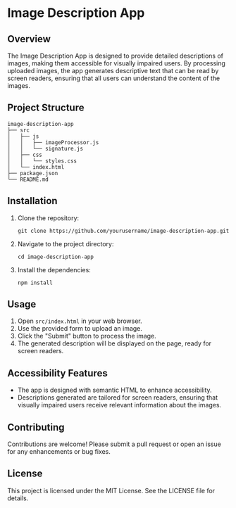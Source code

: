 # Image Description App

## Overview
The Image Description App is designed to provide detailed descriptions of images, making them accessible for visually impaired users. By processing uploaded images, the app generates descriptive text that can be read by screen readers, ensuring that all users can understand the content of the images.

## Project Structure
```
image-description-app
├── src
│   ├── js
│   │   ├── imageProcessor.js
│   │   └── signature.js
│   ├── css
│   │   └── styles.css
│   └── index.html
├── package.json
└── README.md
```

## Installation
1. Clone the repository:
   ```
   git clone https://github.com/yourusername/image-description-app.git
   ```
2. Navigate to the project directory:
   ```
   cd image-description-app
   ```
3. Install the dependencies:
   ```
   npm install
   ```

## Usage
1. Open `src/index.html` in your web browser.
2. Use the provided form to upload an image.
3. Click the "Submit" button to process the image.
4. The generated description will be displayed on the page, ready for screen readers.

## Accessibility Features
- The app is designed with semantic HTML to enhance accessibility.
- Descriptions generated are tailored for screen readers, ensuring that visually impaired users receive relevant information about the images.

## Contributing
Contributions are welcome! Please submit a pull request or open an issue for any enhancements or bug fixes.

## License
This project is licensed under the MIT License. See the LICENSE file for details.